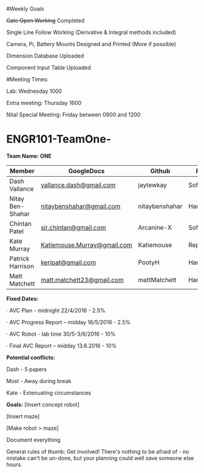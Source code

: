 #Weekly Goals

~~Gate Open Working~~ Completed

Single Line Follow Working (Derivative & Integral methods included)

Camera, Pi, Battery Mounts Designed and Printed (More if possible)

Dimension Database Uploaded

Component Input Table Uploaded

#Meeting Times:

Lab: Wednesday 1000 

Extra meeting: Thursday 1600

Nital Special Meeting: Friday between 0900 and 1200

# ENGR101-TeamOne-

**Team Name: ONE**

|Member|GoogleDocs|Github|Role|
|---|---|---|---|
|Dash Vallance|vallance.dash@gmail.com|jaytewkay|Software|
|Nitay Ben-Shahar|nitaybenshahar@gmail.com|nitaybenshahar|Hardware|
|Chintan Patel|sir.chintan@gmail.com|Arcanine-X|Software|
|Kate Murray|Katiemouse.Murray@gmail.com|Katiemouse|Report|
|Patrick Harrison|keripat@gmail.com|PootyH|Hardware|
|Matt Matchett|matt.matchett23@gmail.com|mattMatchett|Hardware|

**Fixed Dates:**

·         AVC Plan - midnight 22/4/2016 - 2.5%

·         AVC Progress Report – midday 16/5/2016 - 2.5%

·         AVC Robot - lab time 30/5-3/6/2016 - 10%

·         Final AVC Report – midday 13.6.2016 - 10%


**Potential conflicts:**

Dash - 5 papers

Most - Away during break

Kate - Extenuating circumstances


**Goals:**
[Insert concept robot]

[Insert maze]

[Make robot > maze]

Document everything

General rules of thumb:
Get involved! There's nothing to be afraid of - no mistake can't be un-done, but your planning could well save someone else hours.


